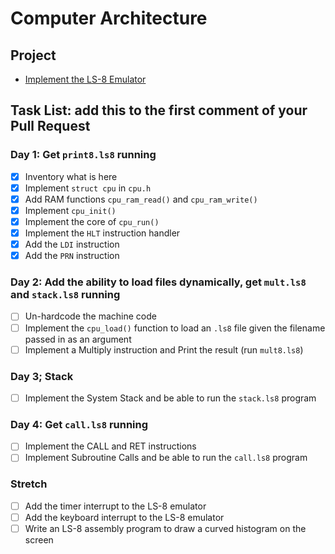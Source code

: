 # Computer Architecture

## Project

-   [Implement the LS-8 Emulator](ls8/)

## Task List: add this to the first comment of your Pull Request

### Day 1: Get `print8.ls8` running

-   [x] Inventory what is here
-   [x] Implement `struct cpu` in `cpu.h`
-   [x] Add RAM functions `cpu_ram_read()` and `cpu_ram_write()`
-   [x] Implement `cpu_init()`
-   [x] Implement the core of `cpu_run()`
-   [x] Implement the `HLT` instruction handler
-   [x] Add the `LDI` instruction
-   [x] Add the `PRN` instruction

### Day 2: Add the ability to load files dynamically, get `mult.ls8` and `stack.ls8` running

-   [ ] Un-hardcode the machine code
-   [ ] Implement the `cpu_load()` function to load an `.ls8` file given the
        filename passed in as an argument
-   [ ] Implement a Multiply instruction and Print the result (run `mult8.ls8`)

### Day 3; Stack

-   [ ] Implement the System Stack and be able to run the `stack.ls8` program

### Day 4: Get `call.ls8` running

-   [ ] Implement the CALL and RET instructions
-   [ ] Implement Subroutine Calls and be able to run the `call.ls8` program

### Stretch

-   [ ] Add the timer interrupt to the LS-8 emulator
-   [ ] Add the keyboard interrupt to the LS-8 emulator
-   [ ] Write an LS-8 assembly program to draw a curved histogram on the screen
